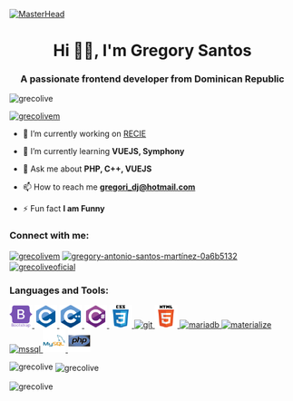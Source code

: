 [![MasterHead](https://th.bing.com/th/id/R.bf99750c1d7fa3f24ec17909b6ebe83b?rik=D5izh1vRBtO66w&riu)](https://grecolive.github.io/portfolio)
<h1 align="center">Hi 👋🏽, I'm Gregory Santos</h1>
<h3 align="center">A passionate frontend developer from Dominican Republic</h3>
<img align="right" title="Coding" width="400" src="https://images.prismic.io/northcoders/3b1f3e48-98df-44e4-856b-4ad7bf25b94c_a58df3474587baa46eb81415faa143d4.gif" alt="">

<p align="left"> <img src="https://komarev.com/ghpvc/?username=grecolive&label=Profile%20views&color=0e75b6&style=flat" alt="grecolive" /> </p>

<p align="left"> <a href="https://twitter.com/grecolivem" target="blank"><img src="https://img.shields.io/twitter/follow/grecolivem?logo=twitter&style=for-the-badge" alt="grecolivem" /></a> </p>

- 🔭 I’m currently working on [RECIE](https://revistas.isfodosu.edu.do)

- 🌱 I’m currently learning **VUEJS, Symphony**

- 💬 Ask me about **PHP, C++, VUEJS**

- 📫 How to reach me **gregori_dj@hotmail.com**

- ⚡ Fun fact **I am Funny**

<h3 align="left">Connect with me:</h3>
<p align="left">
<a href="https://twitter.com/grecolivem" target="blank"><img align="center" src="https://raw.githubusercontent.com/rahuldkjain/github-profile-readme-generator/master/src/images/icons/Social/twitter.svg" alt="grecolivem" height="30" width="40" /></a>
<a href="https://linkedin.com/in/gregory-antonio-santos-martínez-0a6b5132" target="blank"><img align="center" src="https://raw.githubusercontent.com/rahuldkjain/github-profile-readme-generator/master/src/images/icons/Social/linked-in-alt.svg" alt="gregory-antonio-santos-martínez-0a6b5132" height="30" width="40" /></a>
<a href="https://instagram.com/grecoliveoficial" target="blank"><img align="center" src="https://raw.githubusercontent.com/rahuldkjain/github-profile-readme-generator/master/src/images/icons/Social/instagram.svg" alt="grecoliveoficial" height="30" width="40" /></a>
</p>

<h3 align="left">Languages and Tools:</h3>
<p align="left"> <a href="https://getbootstrap.com" target="_blank" rel="noreferrer"> <img src="https://raw.githubusercontent.com/devicons/devicon/master/icons/bootstrap/bootstrap-plain-wordmark.svg" alt="bootstrap" width="40" height="40"/> </a> <a href="https://www.cprogramming.com/" target="_blank" rel="noreferrer"> <img src="https://raw.githubusercontent.com/devicons/devicon/master/icons/c/c-original.svg" alt="c" width="40" height="40"/> </a> <a href="https://www.w3schools.com/cpp/" target="_blank" rel="noreferrer"> <img src="https://raw.githubusercontent.com/devicons/devicon/master/icons/cplusplus/cplusplus-original.svg" alt="cplusplus" width="40" height="40"/> </a> <a href="https://www.w3schools.com/cs/" target="_blank" rel="noreferrer"> <img src="https://raw.githubusercontent.com/devicons/devicon/master/icons/csharp/csharp-original.svg" alt="csharp" width="40" height="40"/> </a> <a href="https://www.w3schools.com/css/" target="_blank" rel="noreferrer"> <img src="https://raw.githubusercontent.com/devicons/devicon/master/icons/css3/css3-original-wordmark.svg" alt="css3" width="40" height="40"/> </a> <a href="https://git-scm.com/" target="_blank" rel="noreferrer"> <img src="https://www.vectorlogo.zone/logos/git-scm/git-scm-icon.svg" alt="git" width="40" height="40"/> </a> <a href="https://www.w3.org/html/" target="_blank" rel="noreferrer"> <img src="https://raw.githubusercontent.com/devicons/devicon/master/icons/html5/html5-original-wordmark.svg" alt="html5" width="40" height="40"/> </a> <a href="https://mariadb.org/" target="_blank" rel="noreferrer"> <img src="https://www.vectorlogo.zone/logos/mariadb/mariadb-icon.svg" alt="mariadb" width="40" height="40"/> </a> <a href="https://materializecss.com/" target="_blank" rel="noreferrer"> <img src="https://raw.githubusercontent.com/prplx/svg-logos/5585531d45d294869c4eaab4d7cf2e9c167710a9/svg/materialize.svg" alt="materialize" width="40" height="40"/> </a> <a href="https://www.microsoft.com/en-us/sql-server" target="_blank" rel="noreferrer"> <img src="https://www.svgrepo.com/show/303229/microsoft-sql-server-logo.svg" alt="mssql" width="40" height="40"/> </a> <a href="https://www.mysql.com/" target="_blank" rel="noreferrer"> <img src="https://raw.githubusercontent.com/devicons/devicon/master/icons/mysql/mysql-original-wordmark.svg" alt="mysql" width="40" height="40"/> </a> <a href="https://www.php.net" target="_blank" rel="noreferrer"> <img src="https://raw.githubusercontent.com/devicons/devicon/master/icons/php/php-original.svg" alt="php" width="40" height="40"/> </a> </p>

<p><img align="left" src="https://github-readme-stats.vercel.app/api/top-langs?username=grecolive&show_icons=true&locale=en&layout=compact" alt="grecolive" /></p>

<p>&nbsp;<img align="center" src="https://github-readme-stats.vercel.app/api?username=grecolive&show_icons=true&locale=en" alt="grecolive" /></p>

<p><img align="center" src="https://github-readme-streak-stats.herokuapp.com/?user=grecolive&" alt="grecolive" /></p>
